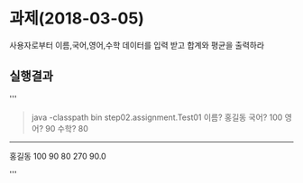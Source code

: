 # 과제(2018-03-05)

사용자로부터 이름,국어,영어,수학 데이터를 입력 받고 합계와 평균을 출력하라

## 실행결과
'''
> java -classpath bin step02.assignment.Test01
이름? 홍길동
국어? 100
영어? 90
수학? 80
---------------
홍길동 100 90 80 270 90.0

'''